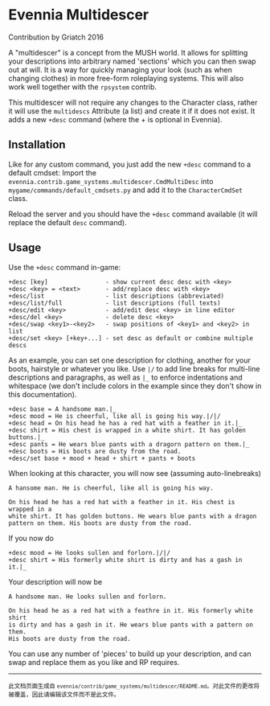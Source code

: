 # Evennia Multidescer

Contribution by Griatch 2016

A "multidescer" is a concept from the MUSH world. It allows for
splitting your descriptions into arbitrary named 'sections' which you can
then swap out at will. It is a way for quickly managing your look (such as when
changing clothes) in more free-form roleplaying systems. This will also
work well together with the `rpsystem` contrib.

This multidescer will not require any changes to the Character class, rather it
will use the `multidescs` Attribute (a list) and create it if it does not exist.
It adds a new `+desc` command (where the + is optional in Evennia).

## Installation

Like for any custom command, you just add the new `+desc` command to a default
cmdset: Import the `evennia.contrib.game_systems.multidescer.CmdMultiDesc` into
`mygame/commands/default_cmdsets.py` and add it to the `CharacterCmdSet` class.

Reload the server and you should have the `+desc` command available (it
will replace the default `desc` command).

## Usage

Use the `+desc` command in-game:

    +desc [key]                - show current desc desc with <key>
    +desc <key> = <text>       - add/replace desc with <key>
    +desc/list                 - list descriptions (abbreviated)
    +desc/list/full            - list descriptions (full texts)
    +desc/edit <key>           - add/edit desc <key> in line editor
    +desc/del <key>            - delete desc <key>
    +desc/swap <key1>-<key2>   - swap positions of <key1> and <key2> in list
    +desc/set <key> [+key+...] - set desc as default or combine multiple descs

As an example, you can set one description for clothing, another for your boots,
hairstyle or whatever you like. Use `|/` to add line breaks for multi-line descriptions and
paragraphs, as well as `|_` to enforce indentations and whitespace (we don't
include colors in the example since they don't show in this documentation).

    +desc base = A handsome man.|_
    +desc mood = He is cheerful, like all is going his way.|/|/
    +desc head = On his head he has a red hat with a feather in it.|_
    +desc shirt = His chest is wrapped in a white shirt. It has golden buttons.|_
    +desc pants = He wears blue pants with a dragorn pattern on them.|_
    +desc boots = His boots are dusty from the road.
    +desc/set base + mood + head + shirt + pants + boots

When looking at this character, you will now see (assuming auto-linebreaks)

    A hansome man. He is cheerful, like all is going his way.

    On his head he has a red hat with a feather in it. His chest is wrapped in a
    white shirt. It has golden buttons. He wears blue pants with a dragon
    pattern on them. His boots are dusty from the road.

If you now do

    +desc mood = He looks sullen and forlorn.|/|/
    +desc shirt = His formerly white shirt is dirty and has a gash in it.|_

Your description will now be

    A handsome man. He looks sullen and forlorn.

    On his head he as a red hat with a feathre in it. His formerly white shirt
    is dirty and has a gash in it. He wears blue pants with a pattern on them.
    His boots are dusty from the road.

You can use any number of 'pieces' to build up your description, and can swap
and replace them as you like and RP requires.


----

<small>此文档页面生成自 `evennia/contrib/game_systems/multidescer/README.md`。对此文件的更改将被覆盖，因此请编辑该文件而不是此文件。</small>
